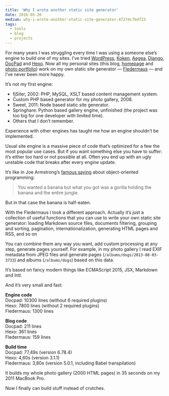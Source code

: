 ```yaml
---
title: 'Why I wrote another static site generator'
date: 2016-05-26
medium: why-i-wrote-another-static-site-generator-47274c7bdf23
tags:
  - tools
  - blog
  - projects
---
```


For many years I was struggling every time I was using a someone else’s engine to build one of my sites. I’ve tried [WordPress](https://wordpress.com/), [Koken](http://koken.me/), [Aegea](http://blogengine.ru/), [Django](https://www.djangoproject.com/), [DocPad](http://docpad.org/) and [Hexo](https://hexo.io/). Now all my personal sites (this blog, [homepage](http://sapegin.me/) and [photo portfolio](https://morning.photos/)) work on my own static site generator — [Fledermaus](https://github.com/sapegin/fledermaus) — and I’ve never been more happy.

It’s not my first engine:

- fjSiter, 2002: PHP, MySQL, XSLT based content management system.
- Custom PHP based generator for my photo gallery, 2008.
- Sweet, 2011: Node based static site generator.
- Springhare: Python based gallery engine, unfinished (the project was too big for one developer with limited time).
- Others that I don’t remember.

Experience with other engines has taught me how an engine shouldn’t be implemented.

Usual site engine is a massive piece of code that’s optimized for a few the most popular use cases. But if you want something else you have to suffer: it’s either too hard or not possible at all. Often you end up with an ugly unstable code that breaks after every engine update.

It’s like in Joe Armstrong’s [famous saying](https://www.johndcook.com/blog/2011/07/19/you-wanted-banana/) about object-oriented programming:

> You wanted a banana but what you got was a gorilla holding the banana and the entire jungle.

But in that case the banana is half-eaten.

With the Fledermaus I took a different approach. Actually it’s just a collection of useful functions that you can use to write your own static site generator: loading Markdown source files, documents filtering, grouping and sorting, pagination, internationalization, generating HTML pages and RSS, and so on

You can combine them any way you want, add custom processing at any step, generate pages yourself. For example, in my photo gallery I read EXIF metadata from JPEG files and generate pages (`/albums/dogs/2013-08-03-3733`) and albums (`/albums/dogs`) based on this data.

It’s based on fancy modern things like ECMAScript 2015, JSX, Markdown and Intl.

And it’s very small and fast:

**Engine code**<br/>Docpad: 10300 lines (without 6 required plugins)<br/>Hexo: 7800 lines (without 2 required plugins)<br/>Fledermaus: 1300 lines

**Blog code**<br/>Docpad: 211 lines<br/>Hexo: 361 lines<br/>Fledermaus: 159 lines

**Build time**<br/>Docpad: 77,49s (version 6.78.4)<br/>Hexo: 4,60s (version 3.1.1)<br/>Fledermaus: 3,80s (version 5.0.1, including Babel transpilation)

It builds my whole photo gallery (2000 HTML pages) in 35 seconds on my 2011 MacBook Pro.

Now I finally can build stuff instead of crutches.
